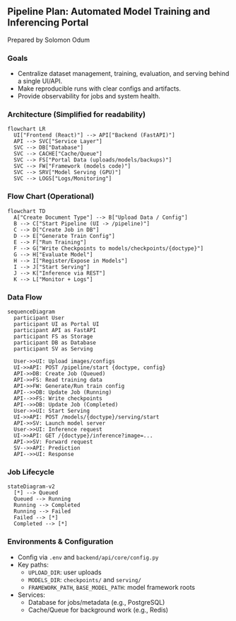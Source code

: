 ## Pipeline Plan: Automated Model Training and Inferencing Portal 

Prepared by  Solomon Odum

### Goals
- Centralize dataset management, training, evaluation, and serving behind a single UI/API.
- Make reproducible runs with clear configs and artifacts.
- Provide observability for jobs and system health.

###  Architecture (Simplified for readability)
```mermaid
flowchart LR
  UI["Frontend (React)"] --> API["Backend (FastAPI)"]
  API --> SVC["Service Layer"]
  SVC --> DB["Database"]
  SVC --> CACHE["Cache/Queue"]
  SVC --> FS["Portal Data (uploads/models/backups)"]
  SVC --> FW["Framework (models code)"]
  SVC --> SRV["Model Serving (GPU)"]
  SVC --> LOGS["Logs/Monitoring"]
```

### Flow Chart (Operational)
```mermaid
flowchart TD
  A["Create Document Type"] --> B["Upload Data / Config"]
  B --> C["Start Pipeline (UI -> /pipeline)"]
  C --> D["Create Job in DB"]
  D --> E["Generate Train Config"]
  E --> F["Run Training"]
  F --> G["Write Checkpoints to models/checkpoints/{doctype}"]
  G --> H["Evaluate Model"]
  H --> I["Register/Expose in Models"]
  I --> J["Start Serving"]
  J --> K["Inference via REST"]
  K --> L["Monitor + Logs"]
```

### Data Flow
```mermaid
sequenceDiagram
  participant User
  participant UI as Portal UI
  participant API as FastAPI
  participant FS as Storage
  participant DB as Database
  participant SV as Serving

  User->>UI: Upload images/configs
  UI->>API: POST /pipeline/start {doctype, config}
  API->>DB: Create Job (Queued)
  API->>FS: Read training data
  API->>FW: Generate/Run train config
  API-->>DB: Update Job (Running)
  API-->>FS: Write checkpoints
  API-->>DB: Update Job (Completed)
  User->>UI: Start Serving
  UI->>API: POST /models/{doctype}/serving/start
  API->>SV: Launch model server
  User->>UI: Inference request
  UI->>API: GET /{doctype}/inference?image=...
  API->>SV: Forward request
  SV-->>API: Prediction
  API-->>UI: Response
```

### Job Lifecycle
```mermaid
stateDiagram-v2
  [*] --> Queued
  Queued --> Running
  Running --> Completed
  Running --> Failed
  Failed --> [*]
  Completed --> [*]
```

### Environments & Configuration
- Config via `.env` and `backend/api/core/config.py`
- Key paths:
  - `UPLOAD_DIR`: user uploads
  - `MODELS_DIR`: `checkpoints/` and `serving/`
  - `FRAMEWORK_PATH`, `BASE_MODEL_PATH`: model framework roots
- Services:
  - Database for jobs/metadata (e.g., PostgreSQL)
  - Cache/Queue for background work (e.g., Redis)
